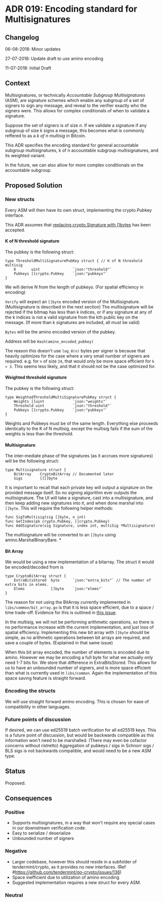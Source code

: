 # ADR 019: Encoding standard for Multisignatures

## Changelog

06-08-2018: Minor updates

27-07-2018: Update draft to use amino encoding

11-07-2018: Initial Draft

## Context

Multisignatures, or technically _Accountable Subgroup Multisignatures_ (ASM),
are signature schemes which enable any subgroup of a set of signers to sign any message,
and reveal to the verifier exactly who the signers were.
This allows for complex conditionals of when to validate a signature.

Suppose the set of signers is of size _n_.
If we validate a signature if any subgroup of size _k_ signs a message,
this becomes what is commonly reffered to as a _k of n multisig_ in Bitcoin.

This ADR specifies the encoding standard for general accountable subgroup multisignatures,
k of n accountable subgroup multisignatures, and its weighted variant.

In the future, we can also allow for more complex conditionals on the accountable subgroup.

## Proposed Solution

### New structs

Every ASM will then have its own struct, implementing the crypto.Pubkey interface.

This ADR assumes that [replacing crypto.Signature with []bytes](https://github.com/tendermint/tendermint/issues/1957) has been accepted.

#### K of N threshold signature

The pubkey is the following struct:

```golang
type ThresholdMultiSignaturePubKey struct { // K of N threshold multisig
	K       uint               `json:"threshold"`
	Pubkeys []crypto.Pubkey    `json:"pubkeys"`
}
```

We will derive N from the length of pubkeys. (For spatial efficiency in encoding)

`Verify` will expect an `[]byte` encoded version of the Multisignature.
(Multisignature is described in the next section)
The multisignature will be rejected if the bitmap has less than k indices,
or if any signature at any of the k indices is not a valid signature from
the kth public key on the message.
(If more than k signatures are included, all must be valid)

`Bytes` will be the amino encoded version of the pubkey.

Address will be `Hash(amino_encoded_pubkey)`

The reason this doesn't use `log_8(n)` bytes per signer is because that heavily optimizes for the case where a very small number of signers are required.
e.g. for `n` of size `24`, that would only be more space efficient for `k < 3`.
This seems less likely, and that it should not be the case optimized for.

#### Weighted threshold signature

The pubkey is the following struct:

```golang
type WeightedThresholdMultiSignaturePubKey struct {
	Weights []uint             `json:"weights"`
	Threshold uint             `json:"threshold"`
	Pubkeys []crypto.Pubkey    `json:"pubkeys"`
}
```

Weights and Pubkeys must be of the same length.
Everything else proceeds identically to the K of N multisig,
except the multisig fails if the sum of the weights is less than the threshold.

#### Multisignature

The inter-mediate phase of the signatures (as it accrues more signatures) will be the following struct:

```golang
type Multisignature struct {
	BitArray    CryptoBitArray // Documented later
	Sigs        [][]byte
```

It is important to recall that each private key will output a signature on the provided message itself.
So no signing algorithm ever outputs the multisignature.
The UI will take a signature, cast into a multisignature, and then keep adding
new signatures into it, and when done marshal into `[]byte`.
This will require the following helper methods:

```golang
func SigToMultisig(sig []byte, n int)
func GetIndex(pk crypto.Pubkey, []crypto.Pubkey)
func AddSignature(sig Signature, index int, multiSig *Multisignature)
```

The multisignature will be converted to an `[]byte` using amino.MarshalBinaryBare. \*

#### Bit Array

We would be using a new implementation of a bitarray. The struct it would be encoded/decoded from is

```golang
type CryptoBitArray struct {
	ExtraBitsStored  byte      `json:"extra_bits"` // The number of extra bits in elems.
	Elems            []byte    `json:"elems"`
}
```

The reason for not using the BitArray currently implemented in `libs/common/bit_array.go`
is that it is less space efficient, due to a space / time trade-off.
Evidence for this is outlined in [this issue](https://github.com/tendermint/tendermint/issues/2077).

In the multisig, we will not be performing arithmetic operations,
so there is no performance increase with the current implementation,
and just loss of spatial efficiency.
Implementing this new bit array with `[]byte` _should_ be simple, as no
arithmetic operations between bit arrays are required, and save a couple of bytes.
(Explained in that same issue)

When this bit array encoded, the number of elements is encoded due to amino.
However we may be encoding a full byte for what we actually only need 1-7 bits for.
We store that difference in ExtraBitsStored.
This allows for us to have an unbounded number of signers, and is more space efficient than what is currently used in `libs/common`.
Again the implementation of this space saving feature is straight forward.

### Encoding the structs

We will use straight forward amino encoding. This is chosen for ease of compatibility in other languages.

### Future points of discussion

If desired, we can use ed25519 batch verification for all ed25519 keys.
This is a future point of discussion, but would be backwards compatible as this information won't need to be marshalled.
(There may even be cofactor concerns without ristretto)
Aggregation of pubkeys / sigs in Schnorr sigs / BLS sigs is not backwards compatible, and would need to be a new ASM type.

## Status

Proposed.

## Consequences

### Positive

- Supports multisignatures, in a way that won't require any special cases in our downstream verification code.
- Easy to serialize / deserialize
- Unbounded number of signers

### Negative

- Larger codebase, however this should reside in a subfolder of tendermint/crypto, as it provides no new interfaces. (Ref #https://github.com/tendermint/go-crypto/issues/136)
- Space inefficient due to utilization of amino encoding
- Suggested implementation requires a new struct for every ASM.

### Neutral
